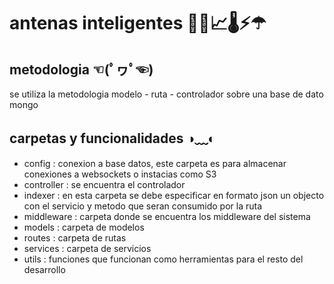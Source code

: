 # antenas inteligentes 🤖🤖📈🌡⚡☂

## metodologia ☜(ﾟヮﾟ☜)

se utiliza la metodologia modelo - ruta - controlador sobre una base de dato mongo
## carpetas y funcionalidades ◑﹏◐

* config     : conexion a base datos, este carpeta es para almacenar conexiones a websockets o instacias como S3
* controller : se encuentra el controlador
* indexer    : en esta carpeta se debe especificar en formato json un objecto con el servicio y metodo que seran consumido por la ruta 
* middleware : carpeta donde se encuentra los middleware del sistema
* models     : carpeta de modelos
* routes     : carpeta de rutas
* services   : carpeta de servicios
* utils      : funciones que funcionan como herramientas para el resto del desarrollo
